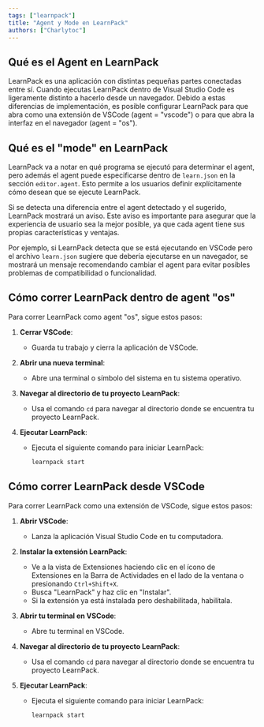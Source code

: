 ```yaml
---
tags: ["learnpack"] 
title: "Agent y Mode en LearnPack"
authors: ["Charlytoc"]
---
```


## Qué es el Agent en LearnPack
LearnPack es una aplicación con distintas pequeñas partes conectadas entre sí. Cuando ejecutas LearnPack dentro de Visual Studio Code es ligeramente distinto a hacerlo desde un navegador. Debido a estas diferencias de implementación, es posible configurar LearnPack para que abra como una extensión de VSCode (agent = "vscode") o para que abra la interfaz en el navegador (agent = "os").

## Qué es el "mode" en LearnPack
LearnPack va a notar en qué programa se ejecutó para determinar el agent, pero además el agent puede especificarse dentro de `learn.json` en la sección `editor.agent`. Esto permite a los usuarios definir explícitamente cómo desean que se ejecute LearnPack.

Si se detecta una diferencia entre el agent detectado y el sugerido, LearnPack mostrará un aviso. Este aviso es importante para asegurar que la experiencia de usuario sea la mejor posible, ya que cada agent tiene sus propias características y ventajas.

Por ejemplo, si LearnPack detecta que se está ejecutando en VSCode pero el archivo `learn.json` sugiere que debería ejecutarse en un navegador, se mostrará un mensaje recomendando cambiar el agent para evitar posibles problemas de compatibilidad o funcionalidad.

## Cómo correr LearnPack dentro de agent "os"
Para correr LearnPack como agent "os", sigue estos pasos:

1. **Cerrar VSCode**:
   - Guarda tu trabajo y cierra la aplicación de VSCode.

2. **Abrir una nueva terminal**:
   - Abre una terminal o símbolo del sistema en tu sistema operativo.

3. **Navegar al directorio de tu proyecto LearnPack**:
   - Usa el comando `cd` para navegar al directorio donde se encuentra tu proyecto LearnPack.

4. **Ejecutar LearnPack**:
   - Ejecuta el siguiente comando para iniciar LearnPack:
     ```sh
     learnpack start
     ```

## Cómo correr LearnPack desde VSCode
Para correr LearnPack como una extensión de VSCode, sigue estos pasos:

1. **Abrir VSCode**:
   - Lanza la aplicación Visual Studio Code en tu computadora.

2. **Instalar la extensión LearnPack**:
   - Ve a la vista de Extensiones haciendo clic en el ícono de Extensiones en la Barra de Actividades en el lado de la ventana o presionando `Ctrl+Shift+X`.
   - Busca "LearnPack" y haz clic en "Instalar".
   - Si la extensión ya está instalada pero deshabilitada, habilítala.

3. **Abrir tu terminal en VSCode**:
   - Abre tu terminal en VSCode.

4. **Navegar al directorio de tu proyecto LearnPack**:
   - Usa el comando `cd` para navegar al directorio donde se encuentra tu proyecto LearnPack.

5. **Ejecutar LearnPack**:
   - Ejecuta el siguiente comando para iniciar LearnPack:
     ```sh
     learnpack start
     ```

